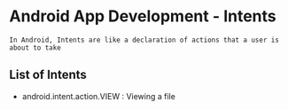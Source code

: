 # Android App Development - Intents

```
In Android, Intents are like a declaration of actions that a user is about to take
```

## List of Intents
+ android.intent.action.VIEW : Viewing a file
